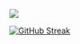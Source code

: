 


![](./profile-3d-contrib/profile-night-view.svg)


[![GitHub Streak](http://github-readme-streak-stats.herokuapp.com?user=RaulJ10&theme=algolia&hide_border=FALSO&mode=weekly&disable_animations=FALSO)](https://git.io/streak-stats)
